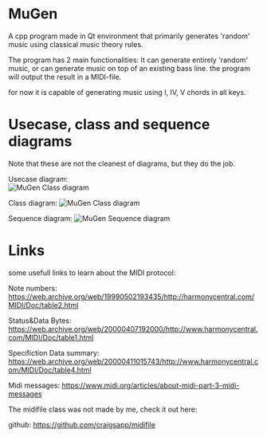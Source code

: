 # MuGen
A cpp program made in Qt environment that primarily generates 'random' music using classical music theory rules.

The program has 2 main functionalities: It can generate entirely 'random' music, or can generate music on top of an existing bass line. the program will output the result in a MIDI-file.

for now it is capable of generating music using I, IV, V chords in all keys.

# Usecase, class and sequence diagrams
Note that these are not the cleanest of diagrams, but they do the job.

Usecase diagram:  
![MuGen Class diagram](https://user-images.githubusercontent.com/63557739/121802253-b367e780-cc3b-11eb-93e7-25f0daa58589.png)
	
Class diagram: 
![MuGen Class diagram](https://user-images.githubusercontent.com/63557739/121802294-d0041f80-cc3b-11eb-88e2-c9a187e43d20.png)
	
Sequence diagram: 
![MuGen Sequence diagram](https://user-images.githubusercontent.com/63557739/121802304-dd210e80-cc3b-11eb-9273-ddb6e9257f76.jpg)
	
# Links
some usefull links to learn about the MIDI protocol:

Note numbers: 				https://web.archive.org/web/19990502193435/http://harmonycentral.com/MIDI/Doc/table2.html

Status&Data Bytes: 			https://web.archive.org/web/20000407192000/http://www.harmonycentral.com/MIDI/Doc/table1.html

Specifiction Data summary: 		https://web.archive.org/web/20000411015743/http://www.harmonycentral.com/MIDI/Doc/table4.html

Midi messages: 				https://www.midi.org/articles/about-midi-part-3-midi-messages


The midifile class was not made by me, check it out here:

github: 				https://github.com/craigsapp/midifile
